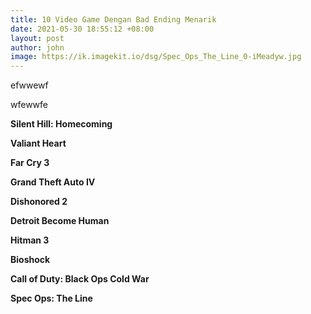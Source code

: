 ```yaml
---
title: 10 Video Game Dengan Bad Ending Menarik
date: 2021-05-30 18:55:12 +08:00
layout: post
author: john
image: https://ik.imagekit.io/dsg/Spec_Ops_The_Line_0-iMeadyw.jpg
---
```


efwwewf

wfewwfe

**Silent Hill: Homecoming**

**Valiant Heart**

**Far Cry 3**

**Grand Theft Auto IV**

**Dishonored 2**

**Detroit Become Human**

**Hitman 3**

**Bioshock**

**Call of Duty: Black Ops Cold War**

**Spec Ops: The Line**
